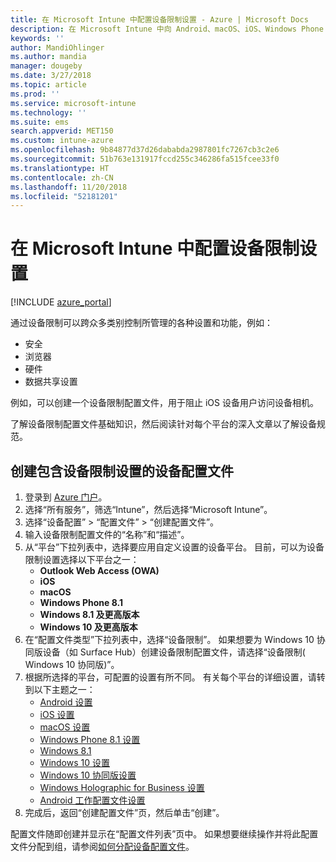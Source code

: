 ```yaml
---
title: 在 Microsoft Intune 中配置设备限制设置 - Azure | Microsoft Docs
description: 在 Microsoft Intune 中向 Android、macOS、iOS、Windows Phone 和 Windows 10 上的限制功能添加设备配置文件
keywords: ''
author: MandiOhlinger
ms.author: mandia
manager: dougeby
ms.date: 3/27/2018
ms.topic: article
ms.prod: ''
ms.service: microsoft-intune
ms.technology: ''
ms.suite: ems
search.appverid: MET150
ms.custom: intune-azure
ms.openlocfilehash: 9b84877d37d26dababda2987801fc7267cb3c2e6
ms.sourcegitcommit: 51b763e131917fccd255c346286fa515fcee33f0
ms.translationtype: HT
ms.contentlocale: zh-CN
ms.lasthandoff: 11/20/2018
ms.locfileid: "52181201"
---
```

# <a name="configure-device-restriction-settings-in-microsoft-intune"></a>在 Microsoft Intune 中配置设备限制设置

[!INCLUDE [azure_portal](./includes/azure_portal.md)]

通过设备限制可以跨众多类别控制所管理的各种设置和功能，例如：
- 安全
- 浏览器
- 硬件
- 数据共享设置

例如，可以创建一个设备限制配置文件，用于阻止 iOS 设备用户访问设备相机。

了解设备限制配置文件基础知识，然后阅读针对每个平台的深入文章以了解设备规范。

## <a name="create-a-device-profile-containing-device-restriction-settings"></a>创建包含设备限制设置的设备配置文件

1. 登录到 [Azure 门户](https://portal.azure.com)。
2. 选择“所有服务”，筛选“Intune”，然后选择“Microsoft Intune”。
3. 选择“设备配置” > “配置文件” > “创建配置文件”。
4. 输入设备限制配置文件的“名称”和“描述”。
5. 从“平台”下拉列表中，选择要应用自定义设置的设备平台。 目前，可以为设备限制设置选择以下平台之一：
    - **Outlook Web Access (OWA)**
    - **iOS**
    - **macOS**
    - **Windows Phone 8.1**
    - **Windows 8.1 及更高版本**
    - **Windows 10 及更高版本**
6. 在“配置文件类型”下拉列表中，选择“设备限制”。 如果想要为 Windows 10 协同版设备（如 Surface Hub）创建设备限制配置文件，请选择“设备限制( Windows 10 协同版)”。
7. 根据所选择的平台，可配置的设置有所不同。 有关每个平台的详细设置，请转到以下主题之一：
    - [Android 设置](device-restrictions-android.md)
    - [iOS 设置](device-restrictions-ios.md)
    - [macOS 设置](device-restrictions-macos.md)
    - [Windows Phone 8.1 设置](device-restrictions-windows-phone-8-1.md)
    - [Windows 8.1](device-restrictions-windows-8-1.md)
    - [Windows 10 设置](device-restrictions-windows-10.md)
    - [Windows 10 协同版设置](device-restrictions-windows-10-teams.md)
    - [Windows Holographic for Business 设置](device-restrictions-windows-holographic.md)
    - [Android 工作配置文件设置](device-restrictions-android-for-work.md)
8. 完成后，返回“创建配置文件”页，然后单击“创建”。

配置文件随即创建并显示在“配置文件列表”页中。
如果想要继续操作并将此配置文件分配到组，请参阅[如何分配设备配置文件](device-profile-assign.md)。

<!--  Removing image as part of design review; retaining source until we known the disposition.

## Example of device restriction settings

In this high-level example, you'll create a device restriction policy that blocks the use of the built-in camera app on Android devices.

![How to disable the camera on Android devices](./media/disable-android-camera.png)

-->
